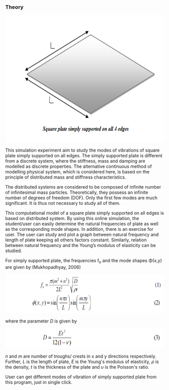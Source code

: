 
### Theory

<center><img src="images/th1.png" height="400px"/></center>

This simulation experiment aim to study the modes of vibrations of square plate simply supported on all edges. The simply supported plate is different from a discrete system, where the stiffness, mass and damping are modelled as discrete properties. The alternative continuous method of modelling physical system, which is considered here, is based on the principle of distributed mass and stiffness characteristics.

The distributed systems are considered to be composed of infinite number of infinitesimal mass particles. Theoretically, they possess an infinite number of degrees of freedom (DOF). Only the first few modes are much significant. It is thus not necessary to study all of them.


This computational model of a square plate simply supported on all edges is based on distributed system. By using this online simulation, the student/user can easily determine the natural frequencies of plate as well as the corresponding mode shapes. In addition, there is an exercise for user. The user can study and plot a graph between natural frequency and length of plate keeping all others factors constant. Similarly, relation between natural frequency and the Young’s modulus of elasticity can be studied.

For simply supported plate, the frequencies f<sub>n</sub> and the mode shapes Φ(x,y) are given by (Mukhopadhyay, 2006)


<img src="images/th2.png" height="122px" />


where the parameter <i>D</i> is given by


<img src="images/th3.png" height="63px"/>


<i>n</i> and <i>m</i> are number of troughs/ crests in x and y directions respectively. Further, <i>L</i> is the length of plate, <i>E</i> is the Young's modulus of elasticity, <i>ρ</i> is the density, <i>t</i> is the thickness of the plate and <i>υ</i> is the Poisson's ratio.

User can get different modes of vibration of simply supported plate from this program, just in single click.
